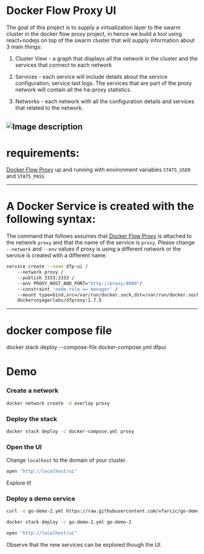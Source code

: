 # Docker Flow Proxy UI

The goal of this project is to supply a virtualization layer to the swarm cluster in the docker flow proxy project,
in hence we build a tool using react+nodejs on top of the swarm cluster that will supply information about 3 main things:

1. Cluster View - a graph that displays all the network in the cluster and the services that connect to each network

2. Services - each service will include details about the service configuration, service last logs.
             The services that are part of the proxy network will contain all the ha-proxy statistics.

3. Networks - each network with all the configuration details and services that related to the network.

![Image description](https://github.com/vldocker/dfp-ui/blob/master/first-page.png)
-------------------------------------------------------------------------------------------------------------------------
 # requirements:

[Docker Flow Proxy](http://proxy.dockerflow.com/) up and running with environment variables `STATS_USER` and `STATS_PASS`

-------------------------------------------------------------------------------------------------------------------------
 # A Docker Service is created with the following syntax:

The command that follows assumes that [Docker Flow Proxy](http://proxy.dockerflow.com/) is attached to the network `proxy` and that the name of the service is `proxy`. Please change `--network` and `--env` values if proxy is using a different network or the service is created with a different name.

```bash
service create --name dfp-ui /
    --network proxy /
    --publish 3333:3333 /
    --env PROXY_HOST_AND_PORT="http://proxy:8080"/
    --constraint 'node.role == manager' /
    --mount type=bind,src=/var/run/docker.sock,dst=/var/run/docker.sock /
    dockervoyagerlabs/dfproxy:1.7.5
```

-------------------------------------------------------------------------------------------------------------------------
 # docker compose file

docker stack deploy --compose-file docker-compose.yml dfpui  

# Demo

### Create a network

```bash
docker network create -d overlay proxy
```

### Deploy the stack

```bash
docker stack deploy -c docker-compose.yml proxy
```

### Open the UI

Change `localhost` to the domain of your cluster.

```bash
open "http://localhost/ui"
```

Explore it!

### Deploy a demo service

```bash
curl -o go-demo-2.yml https://raw.githubusercontent.com/vfarcic/go-demo-2/master/stack.yml

docker stack deploy -c go-demo-2.yml go-demo-2

open "http://localhost/ui"
```

Observe that the new services can be explored though the UI.
